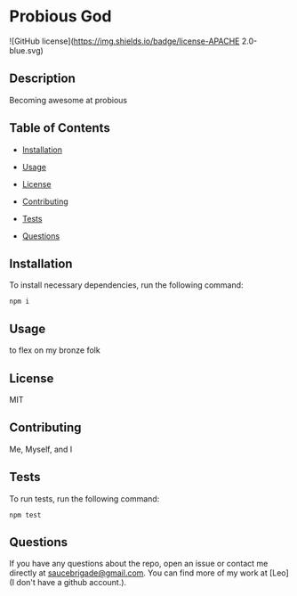 # Probious God
![GitHub license](https://img.shields.io/badge/license-APACHE 2.0-blue.svg)

## Description

Becoming awesome at probious

## Table of Contents 

* [Installation](#installation)

* [Usage](#usage)

* [License](#license)

* [Contributing](#contributing)

* [Tests](#tests)

* [Questions](#questions)

## Installation

To install necessary dependencies, run the following command:

```
npm i
```

## Usage

to flex on my bronze folk

## License

MIT
  
## Contributing

Me, Myself, and I

## Tests

To run tests, run the following command:

```
npm test
```

## Questions

If you have any questions about the repo, open an issue or contact me directly at saucebrigade@gmail.com. You can find more of my work at [Leo](I don't have a github account.).
